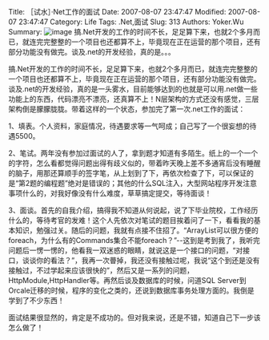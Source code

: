 ﻿Title: ［试水］·Net工作的面试
Date: 2007-08-07 23:47:47
Modified: 2007-08-07 23:47:47
Category: Life
Tags: .Net,面试
Slug: 313
Authors: Yoker.Wu
Summary: 
    ![image](/attachments/img/job%2020070807.jpg)
    搞.Net开发的工作的时间不长，足足算下来，也就2个多月而已，就连完完整整的一个项目也还都算不上，毕竟现在正在运营的那个项目，还有部分功能没有做完。谈及.net的开发经验，真的是。。。

搞.Net开发的工作的时间不长，足足算下来，也就2个多月而已，就连完完整整的一个项目也还都算不上，毕竟现在正在运营的那个项目，还有部分功能没有做完。谈及.net的开发经验，真的是一头雾水，目前能够达到的也就是可以用.net做一些功能上的东西，代码漂亮不漂亮，还真算不上！N层架构的方式还没有感觉，三层架构倒是朦朦胧胧。带着这样的一个状态，参加完了第一次.net工作的面试：

1、填表。个人资料，家庭情况，待遇要求等一气呵成；自己写了一个很妄想的待遇5500。

2、笔试。两年没有参加过面试的人了，拿到题才知道有多陌生。纸上的一个一个的字符，怎么看都觉得问题出得有歧义似的，带着昨天晚上差不多通宵后没有睡醒的脑子，用那还算顺手的签字笔，从上划到了下，再依次检查了下，可以保证的是“第2题的编程题”绝对是错误的；其他的什么SQL注入，大型网站程序开发注意事项什么的，对我好像没有什么难度，草草搞定提交，等待面谈！

3、面谈。首先的自我介绍，搞得我不知道从何说起，说了下毕业院校，工作经历什么的，等待考官的发难！这个人先依次对笔试的题目挨着问了一下，看看我的基本知识，勉强过关。随后的问题，我就有点接不住招了。“ArrayList可以很方便的foreach，为什么有的Commands集合不能foreach？”--这到是考到我了，我听完问题后一愣一愣的，他看我一双迷惑的眼睛，就说这是一个接口的问题，“对接口，谈谈你的看法？”，我再一次瞢掉，我还没有接触过呢，我说“这个到还是没有接触过，不过学起来应该很快的”，然后又是一系列的问题，HttpModule,HttpHandler等。再然后谈及数据库的时候，问道SQL Server到Orcale迁移的时候，程序的变化之类的，还说到数据库事务处理方面的。我倒是学到了不少东西！

面试结果很显然的，肯定是不成功的。但对我来说，还是不错，知道自己下一步该怎么做了！